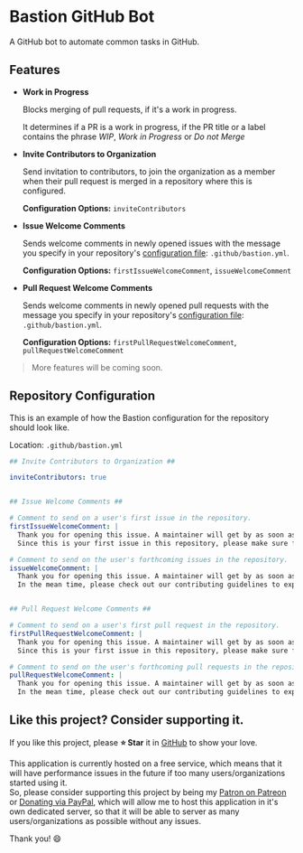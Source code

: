 # Bastion GitHub Bot

A GitHub bot to automate common tasks in GitHub.

## Features
- **Work in Progress**  

  Blocks merging of pull requests, if it's a work in progress.  

  It determines if a PR is a work in progress, if the PR title or a label contains
  the phrase *WIP*, *Work in Progress* or *Do not Merge*

- **Invite Contributors to Organization**

  Send invitation to contributors, to join the organization as a member when
  their pull request is merged in a repository where this is configured.

  **Configuration Options:** `inviteContributors`

- **Issue Welcome Comments**  

  Sends welcome comments in newly opened issues with the message you specify in
  your repository's [configuration file]: `.github/bastion.yml`.  

  **Configuration Options:** `firstIssueWelcomeComment`, `issueWelcomeComment`

- **Pull Request Welcome Comments**  

  Sends welcome comments in newly opened pull requests with the message you
  specify in your repository's [configuration file]: `.github/bastion.yml`.  

  **Configuration Options:** `firstPullRequestWelcomeComment`, `pullRequestWelcomeComment`

> More features will be coming soon.

## Repository Configuration
This is an example of how the Bastion configuration for the repository should look like.

Location: `.github/bastion.yml`

```yml
## Invite Contributors to Organization ##

inviteContributors: true


## Issue Welcome Comments ##

# Comment to send on a user's first issue in the repository.
firstIssueWelcomeComment: |
  Thank you for opening this issue. A maintainer will get by as soon as possible to address this issue.
  Since this is your first issue in this repository, please make sure follow the issue template and provide as much detail as possible.

# Comment to send on the user's forthcoming issues in the repository.
issueWelcomeComment: |
  Thank you for opening this issue. A maintainer will get by as soon as possible to address this issue.
  In the mean time, please check out our contributing guidelines to explore other ways you can get involved.


## Pull Request Welcome Comments ##

# Comment to send on a user's first pull request in the repository.
firstPullRequestWelcomeComment: |
  Thank you for opening this issue. A maintainer will get by as soon as possible to address this issue.
  Since this is your first issue in this repository, please make sure follow the issue template and provide as much detail as possible.

# Comment to send on the user's forthcoming pull requests in the repository.
pullRequestWelcomeComment: |
  Thank you for opening this issue. A maintainer will get by as soon as possible to address this issue.
  In the mean time, please check out our contributing guidelines to explore other ways you can get involved.
```

## Like this project? Consider supporting it.

If you like this project, please **⭐ Star** it in [GitHub](https://github.com/TheBastionBot/Bastion-GitHub-Bot)
to show your love.

This application is currently hosted on a free service, which means that it
will have performance issues in the future if too many users/organizations
started using it.  
So, please consider supporting this project by being my
[Patron on Patreon](https://patreon.com/bastionbot) or [Donating via PayPal](https://paypal.me/snkrsnkampa),
which will allow me to host this application in it's own dedicated server, so
that it will be able to server as many users/organizations as possible without
any issues.

Thank you! 😄

<!-- Links -->
[configuration file]: #Repository-Configuration

